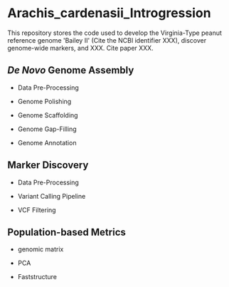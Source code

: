 # Arachis_cardenasii_Introgression

This repository stores the code used to develop the Virginia-Type peanut reference genome 'Bailey II' (Cite the NCBI identifier XXX), discover genome-wide markers, and XXX.
Cite paper XXX.

## *De Novo* Genome Assembly

- Data Pre-Processing

- Genome Polishing 

- Genome Scaffolding 

- Genome Gap-Filling 

- Genome Annotation 

## Marker Discovery 

- Data Pre-Processing

- Variant Calling Pipeline 

- VCF Filtering

## Population-based Metrics

- genomic matrix

- PCA

- Faststructure
